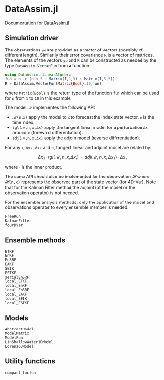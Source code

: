 # DataAssim.jl

Documentation for [DataAssim.jl](https://github.com/Alexander-Barth/DataAssim.jl)

## Simulation driver


The observations `yo` are provided as a vector of vectors (possibly of different length). Similarily their error covariance `R` is a vector of matrices.
The elements of the vectors `yo` and `R` can be constructed as needed by the type `DataAssim.VectorFun` from a function:

```julia
using DataAssim, LinearAlgebra
fun = n -> (n < 5 : Matrix(I,3,3) : Matrix(I,5,5))
R = DataAssim.VectorFun(Matrix{Bool},10,fun)
```
where `Matrix{Bool}` is the return type of the function `fun` which can be used for `n` from `1` to `10` in this example.

The model ``ℳ`` implementes the following API:

* ``ℳ(n,x)`` apply the model to ``x`` to forecast the index state vector. ``n`` is the time index.
* ``tgl(ℳ,n,x,Δx)`` apply the tangent linear model for a perturbation ``Δx`` around ``x`` (foreward differentiation).
* ``adj(ℳ,n,x,Δx)`` apply the adjoin model (reverse differentiation).

For any ``x``, ``Δx₁``, ``Δx₂`` and ``n``, tangent linear and adjoint model are related by:

```math
Δx₂ ⋅ tgl(ℳ,n,x,Δx₁) = adj(ℳ,n,x,Δx₂) ⋅ Δx₁
```

where ⋅ is the inner product.

The same API should also be implemented for the observation 𝓗 where 𝓗``(n,x)`` represents the observed part of the state vector (for 4D-Var).
Note that for the Kalman Filter method the adjoint (of the model or the observation operator) is not needed.

For the ensemble analysis methods, only the application of the model and observations operator to every ensemble member is needed.

```@docs
FreeRun
KalmanFilter
fourDVar
```

## Ensemble methods

```@docs
ETKF
EnKF
EnSRF
EAKF
SEIK
ESTKF
serialEnSRF
local_ETKF
local_EnKF
local_EnSRF
local_EAKF
local_SEIK
local_ESTKF
```


## Models

```@docs
AbstractModel
ModelMatrix
ModelFun
LinShallowWater1DModel
Lorenz63Model
```

## Utility functions

```@docs
compact_locfun
```
